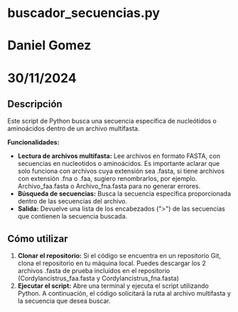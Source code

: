 # buscador_secuencias.py

# Daniel Gomez
# 30/11/2024

## Descripción

Este script de Python busca una secuencia específica de nucleótidos o aminoácidos dentro de un archivo multifasta. 

**Funcionalidades:**

* **Lectura de archivos multifasta:** Lee archivos en formato FASTA, con secuencias en nucleotidos o aminoácidos. Es importante aclarar que solo funciona con archivos cuya extensión sea .fasta, si tiene archivos con extensión .fna o .faa, sugiero renombrarlos, por ejemplo. Archivo_faa.fasta o Archivo_fna.fasta para no generar errores.
* **Búsqueda de secuencias:** Busca la secuencia específica proporcionada dentro de las secuencias del archivo.
* **Salida:** Devuelve una lista de los encabezados (">") de las secuencias que contienen la secuencia buscada.

## Cómo utilizar

1. **Clonar el repositorio:** Si el código se encuentra en un repositorio Git, clona el repositorio en tu máquina local. Puedes descargar los 2 archivos .fasta de prueba incluidos en el repositorio (Cordylancistrus_faa.fasta y Cordylancistrus_fna.fasta)
3. **Ejecutar el script:** Abre una terminal y ejecuta el script utilizando Python. A continuación, el código solicitará la ruta al archivo multifasta y la secuencia que desea buscar.
